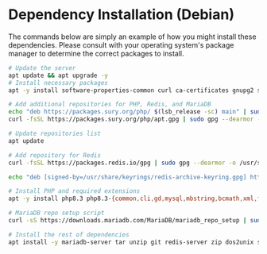 # Dependency Installation (Debian)
The commands below are simply an example of how you might install these dependencies. Please consult with your operating system's package manager to determine the correct packages to install.

```bash
# Update the server
apt update && apt upgrade -y
# Install necessary packages
apt -y install software-properties-common curl ca-certificates gnupg2 sudo lsb-release

# Add additional repositories for PHP, Redis, and MariaDB
echo "deb https://packages.sury.org/php/ $(lsb_release -sc) main" | sudo tee /etc/apt/sources.list.d/sury-php.list
curl -fsSL https://packages.sury.org/php/apt.gpg | sudo gpg --dearmor -o /etc/apt/trusted.gpg.d/sury-keyring.gpg

# Update repositories list
apt update

# Add repository for Redis
curl -fsSL https://packages.redis.io/gpg | sudo gpg --dearmor -o /usr/share/keyrings/redis-archive-keyring.gpg

echo "deb [signed-by=/usr/share/keyrings/redis-archive-keyring.gpg] https://packages.redis.io/deb $(lsb_release -cs) main" | sudo tee /etc/apt/sources.list.d/redis.list

# Install PHP and required extensions
apt -y install php8.3 php8.3-{common,cli,gd,mysql,mbstring,bcmath,xml,fpm,curl,zip,ssh2,sqlite3}

# MariaDB repo setup script
curl -sS https://downloads.mariadb.com/MariaDB/mariadb_repo_setup | sudo bash

# Install the rest of dependencies
apt install -y mariadb-server tar unzip git redis-server zip dos2unix sudo
```
